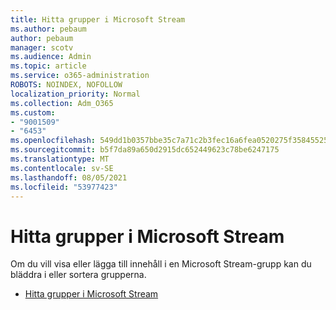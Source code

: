 ```yaml
---
title: Hitta grupper i Microsoft Stream
ms.author: pebaum
author: pebaum
manager: scotv
ms.audience: Admin
ms.topic: article
ms.service: o365-administration
ROBOTS: NOINDEX, NOFOLLOW
localization_priority: Normal
ms.collection: Adm_O365
ms.custom:
- "9001509"
- "6453"
ms.openlocfilehash: 549dd1b0357bbe35c7a71c2b3fec16a6fea0520275f35845525aa28f8e7980c2
ms.sourcegitcommit: b5f7da89a650d2915dc652449623c78be6247175
ms.translationtype: MT
ms.contentlocale: sv-SE
ms.lasthandoff: 08/05/2021
ms.locfileid: "53977423"
---
```

# <a name="find-groups-in-microsoft-stream"></a>Hitta grupper i Microsoft Stream

Om du vill visa eller lägga till innehåll i en Microsoft Stream-grupp kan du bläddra i eller sortera grupperna.  

- [Hitta grupper i Microsoft Stream](https://docs.microsoft.com/stream/portal-browse-filter-groups)
